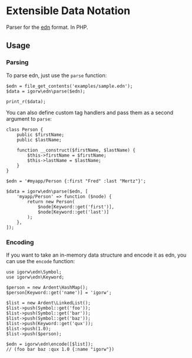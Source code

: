 # Extensible Data Notation

Parser for the [edn](https://github.com/edn-format/edn) format. In PHP.

## Usage

### Parsing

To parse edn, just use the `parse` function:

    $edn = file_get_contents('examples/sample.edn');
    $data = igorw\edn\parse($edn);

    print_r($data);

You can also define custom tag handlers and pass them as a second argument to
`parse`:

    class Person {
        public $firstName;
        public $lastName;

        function __construct($firstName, $lastName) {
            $this->firstName = $firstName;
            $this->lastName = $lastName;
        }
    }

    $edn = '#myapp/Person {:first "Fred" :last "Mertz"}';

    $data = igorw\edn\parse($edn, [
        'myapp/Person' => function ($node) {
            return new Person(
                $node[Keyword::get('first')],
                $node[Keyword::get('last')]
            );
        },
    ]);

### Encoding

If you want to take an in-memory data structure and encode it as edn, you can
use the `encode` function:

    use igorw\edn\Symbol;
    use igorw\edn\Keyword;

    $person = new Ardent\HashMap();
    $person[Keyword::get('name')] = 'igorw';

    $list = new Ardent\LinkedList();
    $list->push(Symbol::get('foo'));
    $list->push(Symbol::get('bar'));
    $list->push(Symbol::get('baz'));
    $list->push(Keyword::get('qux'));
    $list->push(1.0);
    $list->push($person);

    $edn = igorw\edn\encode([$list]);
    // (foo bar baz :qux 1.0 {:name "igorw"})
